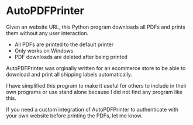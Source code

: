# AutoPDFPrinter
Given an website URL, this Python program downloads all PDFs and prints them without any user interaction.

- All PDFs are printed to the default printer
- Only works on Windows
- PDF downloads are deleted after being printed

AutoPDFPrinter was orginally written for an ecommerce store to be able to download and print all shipping labels automatically. 
 
I have simplified this program to make it useful for others to include in their own programs or use stand alone because I did not find any program like this.

If you need a custom integration of AutoPDFPrinter to authenticate with your own website before printing the PDFs, let me know.


